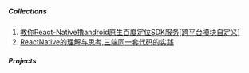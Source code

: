 ##### Collections

1. [教你React-Native撸android原生百度定位SDK服务[跨平台模块自定义]](http://www.jianshu.com/p/670bbad853f6)
2. [ReactNative的理解与思考,三端同一套代码的实践](http://www.jianshu.com/p/1144469bf81f)

##### Projects

